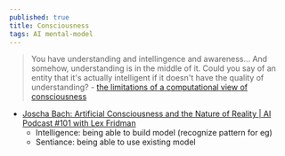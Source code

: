 ```yaml
---
published: true
title: Consciousness
tags: AI mental-model
---
```

> You have understanding and intellingence and awareness... And somehow, understanding is in the middle of it. Could you say of an entity that it's actually intelligent if it doesn't have the quality of understanding? - [the limitations of a computational view of consciousness](https://www.youtube.com/watch?v=orMtwOz6Db0)

- [Joscha Bach: Artificial Consciousness and the Nature of Reality | AI Podcast #101 with Lex Fridman](https://www.youtube.com/watch?v=P-2P3MSZrBM)
	- Intelligence: being able to build model (recognize pattern for eg)
    - Sentiance: being able to use existing model
